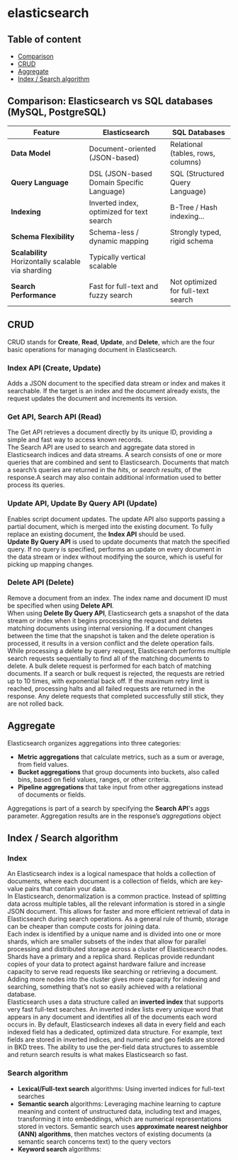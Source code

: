 # elasticsearch
## Table of content
- [Comparison](#comparison-postgresql-vs-mongodb)
- [CRUD](#crud)
- [Aggregate](#aggregate)
- [Index / Search algorithm](#table-of-content)

## Comparison: Elasticsearch vs SQL databases (MySQL, PostgreSQL)
| Feature | Elasticsearch | SQL Databases |
|---------|----------------|----------------|
| **Data Model** | Document-oriented (JSON-based) | Relational (tables, rows, columns) |
| **Query Language** | DSL (JSON-based Domain Specific Language) | SQL (Structured Query Language) |
| **Indexing** | Inverted index, optimized for text search | B-Tree / Hash indexing... |
| **Schema Flexibility** | Schema-less / dynamic mapping | Strongly typed, rigid schema |
| **Scalability**  Horizontally scalable via sharding | Typically vertical scalable |
| **Search Performance** | Fast for full-text and fuzzy search | Not optimized for full-text search |

## CRUD
CRUD stands for **Create**, **Read**, **Update**, and **Delete**, which are the four basic operations for managing document in Elasticsearch.
### Index API (Create, Update)
Adds a JSON document to the specified data stream or index and makes it searchable. If the target is an index and the document already exists, the request updates the document and increments its version.

### Get API, Search API (Read)
The Get API retrieves a document directly by its unique ID, providing a simple and fast way to access known records.\
The Search API are used to search and aggregate data stored in Elasticsearch indices and data streams. A search consists of one or more queries that are combined and sent to Elasticsearch. Documents that match a search’s queries are returned in the *hits*, or *search results*, of the response.A search may also contain additional information used to better process its queries.

### Update API, Update By Query API (Update)
Enables script document updates. The update API also supports passing a partial document, which is merged into the existing document. To fully replace an existing document, the **Index API** should be used.\
**Update By Query API** is used to update documents that match the specified query. If no query is specified, performs an update on every document in the data stream or index without modifying the source, which is useful for picking up mapping changes.

### Delete API (Delete)
Remove a document from an index. The index name and document ID must be specified when using **Delete API**.\
When using **Delete By Query API**, Elasticsearch gets a snapshot of the data stream or index when it begins processing the request and deletes matching documents using internal versioning. If a document changes between the time that the snapshot is taken and the delete operation is processed, it results in a version conflict and the delete operation fails. While processing a delete by query request, Elasticsearch performs multiple search requests sequentially to find all of the matching documents to delete. A bulk delete request is performed for each batch of matching documents. If a search or bulk request is rejected, the requests are retried up to 10 times, with exponential back off. If the maximum retry limit is reached, processing halts and all failed requests are returned in the response. Any delete requests that completed successfully still stick, they are not rolled back.

## Aggregate
Elasticsearch organizes aggregations into three categories:
- **Metric aggregations** that calculate metrics, such as a sum or average, from field values.
- **Bucket aggregations** that group documents into buckets, also called bins, based on field values, ranges, or other criteria.
- **Pipeline aggregations** that take input from other aggregations instead of documents or fields.

Aggregations is part of a search by specifying the **Search API**'s aggs parameter. Aggregation results are in the response’s *aggregations* object

## Index / Search algorithm
### Index
An Elasticsearch index is a logical namespace that holds a collection of documents, where each document is a collection of fields, which are key-value pairs that contain your data.\
In Elasticsearch, denormalization is a common practice. Instead of splitting data across multiple tables, all the relevant information is stored in a single JSON document. This allows for faster and more efficient retrieval of data in Elasticsearch during search operations. As a general rule of thumb, storage can be cheaper than compute costs for joining data.\
Each index is identified by a unique name and is divided into one or more shards, which are smaller subsets of the index that allow for parallel processing and distributed storage across a cluster of Elasticsearch nodes.  Shards have a primary and a replica shard. Replicas provide redundant copies of your data to protect against hardware failure and increase capacity to serve read requests like searching or retrieving a document. Adding more nodes into the cluster gives more capacity for indexing and searching, something that’s not so easily achieved with a relational database.\
Elasticsearch uses a data structure called an **inverted index** that supports very fast full-text searches. An inverted index lists every unique word that appears in any document and identifies all of the documents each word occurs in. By default, Elasticsearch indexes all data in every field and each indexed field has a dedicated, optimized data structure. For example, text fields are stored in inverted indices, and numeric and geo fields are stored in BKD trees. The ability to use the per-field data structures to assemble and return search results is what makes Elasticsearch so fast.

### Search algorithm
- **Lexical/Full-text search** algorithms: Using inverted indices for full-text searches
- **Semantic search** algorithms: Leveraging machine learning to capture meaning and content of unstructured data, including text and images, transforming it into embeddings, which are numerical representations stored in vectors. Semantic search uses **approximate nearest neighbor (ANN) algorithms**, then matches vectors of existing documents (a semantic search concerns text) to the query vectors
- **Keyword search** algorithms: 